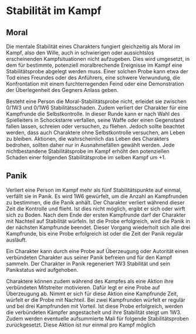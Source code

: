 # Stabilität im Kampf

## Moral
 
Die mentale Stabilität eines Charakters fungiert gleichzeitig als Moral im Kampf, also den Wille, auch in schwierigen oder aussichtslos erscheinenden Kampfsituationen nicht aufzugeben. Dies wird umgesetzt, in dem für bestimmte, potenziell moralbrechende Ereignisse im Kampf eine Stabilitätsprobe abgelegt werden muss. Einer solchen Probe kann etwa der Tod eines Freundes oder des Anführers, eine schwere Verwundung, die Konfrontation mit einem furchterregenden Feind oder eine Demonstration der Überlegenheit des Gegners Anlass geben.
 
Besteht eine Person die Moral-Stabilitätsprobe nicht, erleidet sie zwischen 0/1W3 und 0/1W6 Stabilitätsschaden. Zudem verliert der Charakter für eine Kampfrunde die Selbstkontrolle. In dieser Runde kann er nach Wahl des Spielleiters in Schockstarre verfallen, seine Waffe oder einen Gegenstand fallen lassen, schreien oder versuchen, zu fliehen. Jedoch sollte beachtet werden, dass auch Charaktere ohne Selbstkontrolle versuchen, am Leben zu bleiben. Aktionen, die wahrscheinlich das Leben des Charakters bedrohen, sollten daher nur in Ausnahmefällen gewählt werden. Jede nichtbestandene Stabilitätsprobe im Kampf erhöht den potenziellen Schaden einer folgenden Stabilitätsprobe im selben Kampf um +1.
 
## Panik
 
Verliert eine Person im Kampf mehr als fünf Stabilitätspunkte auf einmal, verfällt sie in Panik. Es wird 1W6 gewürfelt, um die Anzahl an Kampfrunden zu bestimmen, die die Panik anhält. Der Charakter verliert während dieser Zeit die Kontrolle und flieht. Ist dies nicht möglich, ergibt er sich oder wirft sich zu Boden. Nach dem Ende der ersten Kampfrunde darf der Charakter mit Nachteil auf Stabilität würfeln. Ist die Probe erfolgreich, wird die Panik in der nächsten Kampfrunde beendet. Dieser Vorgang wiederholt sich alle drei Kampfrunde, bis eine Probe erfolgreich ist oder die Zeit der Panik regulär ausläuft. 
 
Ein Charakter kann durch eine Probe auf Überzeugung oder Autorität einen verbündeten Charakter aus seiner Panik befreien und für den Kampf sammeln. Der Charakter in Panik regeneriert 1W3 Stabilität und sein Panikstatus wird aufgehoben.
 
Charaktere können zudem während des Kampfes als eine Aktion ihre verbündeten Mitstreiter motivieren. Dafür legt er eine Probe auf Überzeugung ab. Nimmt er sich für diese Aktion eine Kampfrunde Zeit, würfelt er die Probe mit Nachteil. Bei zwei Kampfrunden würfelt er regulär und bei drei Kampfrunden mit Vorteil. Ist diese Probe erfolgreich, werden die verbündeten Kämpfer angestachelt und ihre Stabilität steigt um 1W3. Zudem werden eventuelle aufsummierte Mali für folgende Stabilitätsproben zurückgesetzt. Diese Aktion ist nur einmal pro Kampf möglich
